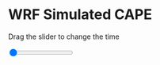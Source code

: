<h1>WRF Simulated CAPE</h1>
<p>Drag the slider to change the time</p>

<div class="slidecontainer">
<input oninput='setImage(this)' class="slider" type="range" min="0" max="25" value="0" step="1" />
<img id='img'/>
</div>

<script>
var img = document.getElementById('img');
var img_array = ['/assets/images/wrf/cp_wrfout_d01_2020-07-12_12:00:00.png',
'/assets/images/wrf/cp_wrfout_d01_2020-07-12_13:00:00.png',
'/assets/images/wrf/cp_wrfout_d01_2020-07-12_14:00:00.png',
'/assets/images/wrf/cp_wrfout_d01_2020-07-12_15:00:00.png',
'/assets/images/wrf/cp_wrfout_d01_2020-07-12_16:00:00.png',
'/assets/images/wrf/cp_wrfout_d01_2020-07-12_17:00:00.png',
'/assets/images/wrf/cp_wrfout_d01_2020-07-12_18:00:00.png',
'/assets/images/wrf/cp_wrfout_d01_2020-07-12_19:00:00.png',
'/assets/images/wrf/cp_wrfout_d01_2020-07-12_20:00:00.png',
'/assets/images/wrf/cp_wrfout_d01_2020-07-12_21:00:00.png',
'/assets/images/wrf/cp_wrfout_d01_2020-07-12_22:00:00.png',
'/assets/images/wrf/cp_wrfout_d01_2020-07-12_23:00:00.png',
'/assets/images/wrf/cp_wrfout_d01_2020-07-13_00:00:00.png',
'/assets/images/wrf/cp_wrfout_d01_2020-07-13_01:00:00.png',
'/assets/images/wrf/cp_wrfout_d01_2020-07-13_02:00:00.png',
'/assets/images/wrf/cp_wrfout_d01_2020-07-13_03:00:00.png',
'/assets/images/wrf/cp_wrfout_d01_2020-07-13_04:00:00.png',
'/assets/images/wrf/cp_wrfout_d01_2020-07-13_05:00:00.png',
'/assets/images/wrf/cp_wrfout_d01_2020-07-13_06:00:00.png',
'/assets/images/wrf/cp_wrfout_d01_2020-07-13_07:00:00.png',
'/assets/images/wrf/cp_wrfout_d01_2020-07-13_08:00:00.png',
'/assets/images/wrf/cp_wrfout_d01_2020-07-13_09:00:00.png',
'/assets/images/wrf/cp_wrfout_d01_2020-07-13_10:00:00.png',
'/assets/images/wrf/cp_wrfout_d01_2020-07-13_11:00:00.png',
'/assets/images/wrf/cp_wrfout_d01_2020-07-13_12:00:00.png',];
function setImage(obj)
{
        var value = obj.value;
        img.src = img_array[value];

}
</script>
